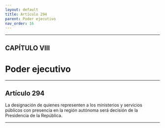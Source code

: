 ```yaml
---
layout: default
title: Artículo 294
parent: Poder ejecutivo
nav_order: 16
---
```


---

## CAPÍTULO VIII
# Poder ejecutivo

---

## Artículo 294

La designación de quienes representen a los ministerios y servicios públicos con presencia en la región autónoma será decisión de la Presidencia de la República.

---
